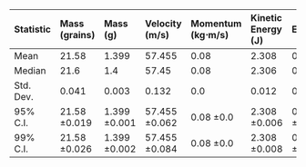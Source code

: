 | Statistic   | Mass (grains)   | Mass (g)     | Velocity (m/s)   | Momentum (kg⋅m/s)   | Kinetic Energy (J)   | Efficiency   |
|:------------|:----------------|:-------------|:-----------------|:--------------------|:---------------------|:-------------|
| Mean        | 21.58           | 1.399        | 57.455           | 0.08                | 2.308                | 0.228        |
| Median      | 21.6            | 1.4          | 57.45            | 0.08                | 2.306                | 0.228        |
| Std. Dev.   | 0.041           | 0.003        | 0.132            | 0.0                 | 0.012                | 0.001        |
| 95% C.I.    | 21.58 ±0.019    | 1.399 ±0.001 | 57.455 ±0.062    | 0.08 ±0.0           | 2.308 ±0.006         | 0.228 ±0.001 |
| 99% C.I.    | 21.58 ±0.026    | 1.399 ±0.002 | 57.455 ±0.084    | 0.08 ±0.0           | 2.308 ±0.008         | 0.228 ±0.001 |